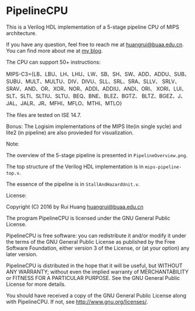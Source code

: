 # PipelineCPU

This is a Verilog HDL implementation of a 5-stage pipeline CPU of MIPS architecture.

If you have any question, feel free to reach me at huangrui@buaa.edu.cn.
You can find more about me at [my blog](hrlty.github.io).

The CPU can support 50+ instructions:

MIPS-C3={LB、LBU、LH、LHU、LW、SB、SH、SW、ADD、ADDU、SUB、SUBU、MULT、MULTU、DIV、DIVU、SLL、SRL、SRA、SLLV、 SRLV、SRAV、AND、OR、XOR、NOR、ADDI、ADDIU、ANDI、ORI、 XORI、LUI、SLT、SLTI、SLTIU、SLTU、BEQ、BNE、BLEZ、BGTZ、 BLTZ、BGEZ、J、JAL、JALR、JR、MFHI、MFLO、MTHI、MTLO}

The files are tested on ISE 14.7.

Bonus: The Logisim implementations of the MIPS lite(in single sycle) and lite2 (in pipeline) are also provieded for visualization.

Note:

The overview of the 5-stage pipeline is presented in `PipelineOverview.png`.

The top structure of the Verilog HDL implementation is in `mips-pipeline-top.v`.

The essence of the pipeline is in `StallAndHazardUnit.v`.

License:

Copyright (C) 2016 by Rui Huang huangrui@buaa.edu.cn

The program PipelineCPU is licensed under the GNU General Public License.

PipelineCPU is free software: you can redistribute it and/or modify it under the terms of the GNU General Public License as published by the Free Software Foundation, either version 3 of the License, or (at your option) any later version.

PipelineCPU is distributed in the hope that it will be useful, but WITHOUT ANY WARRANTY; without even the implied warranty of MERCHANTABILITY or FITNESS FOR A PARTICULAR PURPOSE. See the GNU General Public License for more details.

You should have received a copy of the GNU General Public License along with PipelineCPU. If not, see http://www.gnu.org/licenses/.

